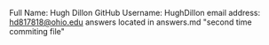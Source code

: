 Full Name: Hugh Dillon
GitHub Username: HughDillon
email address: hd817818@ohio.edu
answers located in answers.md
"second time commiting file"
